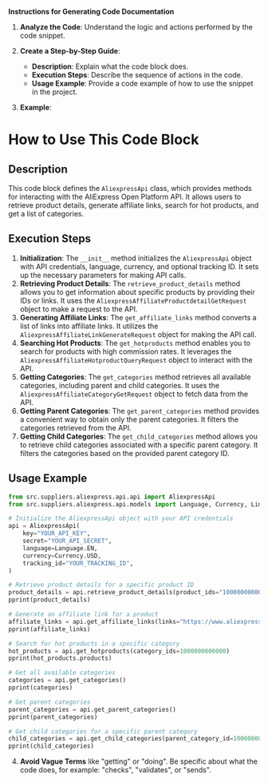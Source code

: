 **Instructions for Generating Code Documentation**

1. **Analyze the Code**: Understand the logic and actions performed by the code snippet.

2. **Create a Step-by-Step Guide**:
    - **Description**: Explain what the code block does.
    - **Execution Steps**: Describe the sequence of actions in the code.
    - **Usage Example**: Provide a code example of how to use the snippet in the project.

3. **Example**:

How to Use This Code Block
=========================================================================================

Description
-------------------------
This code block defines the `AliexpressApi` class, which provides methods for interacting with the AliExpress Open Platform API. It allows users to retrieve product details, generate affiliate links, search for hot products, and get a list of categories. 

Execution Steps
-------------------------
1. **Initialization**: The `__init__` method initializes the `AliexpressApi` object with API credentials, language, currency, and optional tracking ID. It sets up the necessary parameters for making API calls.
2. **Retrieving Product Details**: The `retrieve_product_details` method allows you to get information about specific products by providing their IDs or links. It uses the `AliexpressAffiliateProductdetailGetRequest` object to make a request to the API.
3. **Generating Affiliate Links**: The `get_affiliate_links` method converts a list of links into affiliate links. It utilizes the `AliexpressAffiliateLinkGenerateRequest` object for making the API call.
4. **Searching Hot Products**: The `get_hotproducts` method enables you to search for products with high commission rates. It leverages the `AliexpressAffiliateHotproductQueryRequest` object to interact with the API.
5. **Getting Categories**: The `get_categories` method retrieves all available categories, including parent and child categories. It uses the `AliexpressAffiliateCategoryGetRequest` object to fetch data from the API.
6. **Getting Parent Categories**: The `get_parent_categories` method provides a convenient way to obtain only the parent categories. It filters the categories retrieved from the API.
7. **Getting Child Categories**: The `get_child_categories` method allows you to retrieve child categories associated with a specific parent category. It filters the categories based on the provided parent category ID.

Usage Example
-------------------------

```python
from src.suppliers.aliexpress.api.api import AliexpressApi
from src.suppliers.aliexpress.api.models import Language, Currency, LinkType

# Initialize the AliexpressApi object with your API credentials
api = AliexpressApi(
    key="YOUR_API_KEY",
    secret="YOUR_API_SECRET",
    language=Language.EN,
    currency=Currency.USD,
    tracking_id="YOUR_TRACKING_ID",
)

# Retrieve product details for a specific product ID
product_details = api.retrieve_product_details(product_ids="1000000000000")
pprint(product_details)

# Generate an affiliate link for a product
affiliate_links = api.get_affiliate_links(links="https://www.aliexpress.com/item/1000000000000.html", link_type=LinkType.NORMAL)
pprint(affiliate_links)

# Search for hot products in a specific category
hot_products = api.get_hotproducts(category_ids=1000000000000)
pprint(hot_products.products)

# Get all available categories
categories = api.get_categories()
pprint(categories)

# Get parent categories
parent_categories = api.get_parent_categories()
pprint(parent_categories)

# Get child categories for a specific parent category
child_categories = api.get_child_categories(parent_category_id=1000000000000)
pprint(child_categories)
```

4. **Avoid Vague Terms** like "getting" or "doing". Be specific about what the code does, for example: "checks", "validates", or "sends".